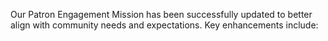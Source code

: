 Our Patron Engagement Mission has been successfully updated to better align with community needs and expectations. Key enhancements include: